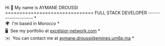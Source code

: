 Hi 👋 My name is AYMANE DROUSSI =============================== FULL STACK DEVELOPER -------------------- *  
🌍  I'm based in Morocco *  
🖥️  See my portfolio at [excelsior-network.com](http://excelsior-network.com) *  
✉️  You can contact me at [aymane.droussi@emines.um6p.ma](mailto:aymane.droussi@emines.um6p.ma) *   

